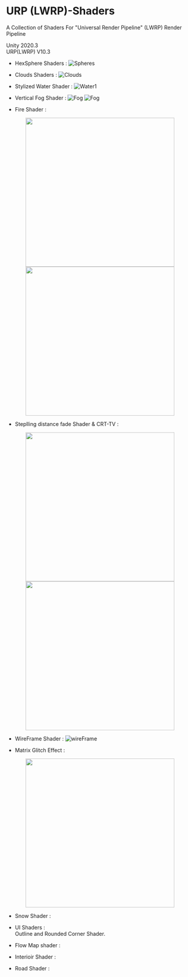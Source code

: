 # URP (LWRP)-Shaders
A Collection of Shaders For "Universal Render Pipeline" (LWRP) Render Pipeline

Unity 2020.3<br>
URP(LWRP) V10.3

- HexSphere Shaders :
![Spheres](Assets/Preview/spheres.jpg)

- Clouds Shaders :
![Clouds](Assets/Preview/Clouds.jpg)

- Stylized Water Shader :
![Water1](Assets/Preview/Stylized_Water.JPG)

- Vertical Fog Shader :
![Fog](Assets/Preview/Fog.jpg)
![Fog](Assets/Preview/VerticalFogUnlit.JPG)

- Fire Shader :<br>
<p align="center">
  <img src="Assets/Preview/gifFire480p.gif" width="400" />
  <img src="Assets/Preview/blueFire.gif" width="400" /> 
</p>

- Steplling distance fade Shader & CRT-TV :
<p align="center"> 
  <img src="Assets/Preview/crt_tv_effect.gif" width="400"/>
  <img src="Assets/Preview/fade1.gif" width="400" /> 
</p>

- WireFrame Shader :
![wireFrame](Assets/Preview/WireFrame.JPG)

- Matrix Glitch Effect :
<p align="center"> 
  <img src="Assets/Preview/gifMatrix.gif" width="400"/>
</p>

- Snow Shader :

- UI Shaders :<br>
	 Outline and Rounded Corner Shader.

- Flow Map shader :

- Interioir Shader :

- Road Shader :
